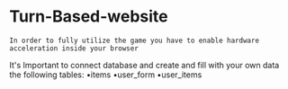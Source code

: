 # Turn-Based-website
```
In order to fully utilize the game you have to enable hardware acceleration inside your browser
```

It's Important to connect database and create and fill with your own data the following tables:
•items
•user_form
•user_items
```